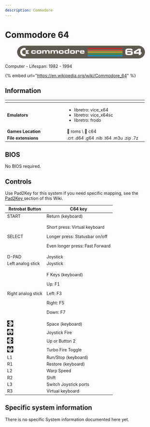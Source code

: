 ```yaml
---
description: Commodore
---
```


# Commodore 64

<div align="left">

<figure><img src="https://raw.githubusercontent.com/fabricecaruso/es-theme-carbon/52ff37c9e265587d006945a2ba695b5a962b3a3d/art/logos/c64.svg" alt=""><figcaption></figcaption></figure>

</div>

Computer - Lifespan: 1982 - 1994

{% embed url="https://en.wikipedia.org/wiki/Commodore_64" %}

## Information

<table data-header-hidden><thead><tr><th width="184"></th><th></th><th data-hidden></th></tr></thead><tbody><tr><td><strong>Emulators</strong></td><td><ul><li>libretro: vice_x64</li><li>libretro: vice_x64sc</li><li>libretro: frodo</li></ul></td><td></td></tr><tr><td><strong>Games Location</strong></td><td><span data-gb-custom-inline data-tag="emoji" data-code="1f4c1">📁</span> roms \ <span data-gb-custom-inline data-tag="emoji" data-code="1f4c2">📂</span> c64</td><td></td></tr><tr><td><strong>File extensions</strong></td><td>.crt .d64 .g64 .nib .t64 .m3u .zip .7z</td><td></td></tr></tbody></table>

## BIOS

No BIOS required.

## Controls

Use Pad2Key for this system if you need specific mapping, see the [Pad2Key ](../../../../controllers/pad2key.md)section of this Wiki.

| Retrobat Button                                   | C64 key                                                                                                           |
| ------------------------------------------------- | ----------------------------------------------------------------------------------------------------------------- |
| START                                             | Return (keyboard)                                                                                                 |
| SELECT                                            | <p>Short press: Virtual keyboard </p><p>Longer press: Statusbar on/off </p><p>Even longer press: Fast Forward</p> |
| D-PAD                                             | Joystick                                                                                                          |
| Left analog stick                                 | Joystick                                                                                                          |
| Right analog stick                                | <p>F Keys (keyboard) </p><p>Up: F1 </p><p>Left: F3 </p><p>Right: F5 </p><p>Down: F7</p>                           |
| ![](<../../../../.gitbook/assets/image (43).png>) | Space (keyboard)                                                                                                  |
| ![](<../../../../.gitbook/assets/image (25).png>) | Joystick Fire                                                                                                     |
| ![](<../../../../.gitbook/assets/image (11).png>) | Up or Button 2                                                                                                    |
| ![](<../../../../.gitbook/assets/image (45).png>) | Turbo Fire Toggle                                                                                                 |
| L1                                                | Run/Stop (keyboard)                                                                                               |
| R1                                                | Restore (keyboard)                                                                                                |
| L2                                                | Warp Speed                                                                                                        |
| R2                                                | Shift                                                                                                             |
| L3                                                | Switch Joystick ports                                                                                             |
| R3                                                | Virtual keyboard                                                                                                  |

## Specific system information

There is no specific System information documented here yet.
